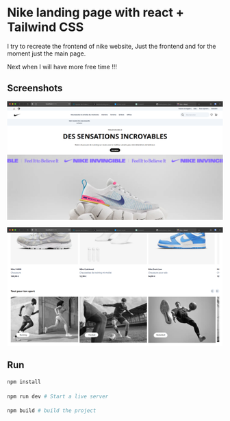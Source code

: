 # Nike landing page with react + Tailwind CSS

I try to recreate the frontend of nike website, Just the frontend and for the moment just the main page. 

Next when I will have more free time !!!

## Screenshots

![screenshot](images/img1.png)

![screenshot](images/img2.png)

## Run

```bash
npm install

npm run dev # Start a live server

npm build # build the project
```



